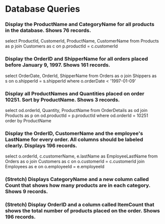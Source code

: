 # Database Queries

### Display the ProductName and CategoryName for all products in the database. Shows 76 records.

select ProductId, CustomerId, ProductName, CustomerName 
from Products as p
join Customers as c
on p.productId = c.customerId

### Display the OrderID and ShipperName for all orders placed before January 9, 1997. Shows 161 records.

select OrderDate, OrderId, ShipperName
from Orders as o
join Shippers as s
on o.shipperId = s.shipperId 
where o.orderDate < '1997-01-09'

### Display all ProductNames and Quantities placed on order 10251. Sort by ProductName. Shows 3 records.

select od.orderId, Quantity, ProductName
from OrderDetails as od
join Products as p
on od.productId = p.productId
where od.orderId = 10251
order by ProductName

### Display the OrderID, CustomerName and the employee's LastName for every order. All columns should be labeled clearly. Displays 196 records.

select o.orderId, c.customerName, e.lastName as EmployeeLastName
from Orders as o
join Customers as c
on o.customerId = c.customerId
join Employees as e
on o.employeeId = e.employeeId

### (Stretch)  Displays CategoryName and a new column called Count that shows how many products are in each category. Shows 9 records.

### (Stretch) Display OrderID and a  column called ItemCount that shows the total number of products placed on the order. Shows 196 records. 